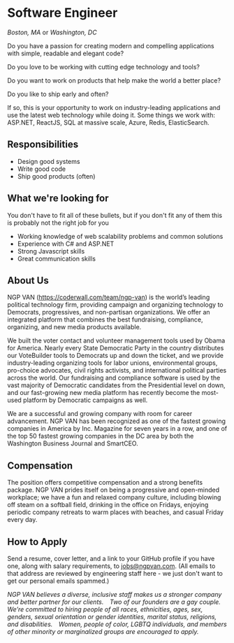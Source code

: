 Software Engineer
=================
*Boston, MA* or *Washington, DC*

Do you have a passion for creating modern and compelling applications with simple, readable and elegant code?

Do you love to be working with cutting edge technology and tools?

Do you want to work on products that help make the world a better place?

Do you like to ship early and often?

If so, this is your opportunity to work on industry-leading applications and use the latest web technology while doing it.  Some things we work with: ASP.NET, ReactJS, SQL at massive scale, Azure, Redis, ElasticSearch.

Responsibilities
----------------

* Design good systems
* Write good code
* Ship good products (often)

What we're looking for
----------------------

You don't have to fit all of these bullets, but if you don't fit any of them this is probably not the right job for you

* Working knowledge of web scalability problems and common solutions
* Experience with C# and ASP.NET
* Strong Javascript skills
* Great communication skills

About Us
--------

NGP VAN (https://coderwall.com/team/ngp-van) is the world’s leading political technology firm, providing campaign and organizing technology to Democrats, progressives, and non-partisan organizations. We offer an integrated platform that combines the best fundraising, compliance, organizing, and new media products available.

We built the voter contact and volunteer management tools used by Obama for America. Nearly every State Democratic Party in the country distributes our VoteBuilder tools to Democrats up and down the ticket, and we provide industry-leading organizing tools for labor unions, environmental groups, pro-choice advocates, civil rights activists, and international political parties across the world.  Our fundraising and compliance software is used by the vast majority of Democratic candidates from the Presidential level on down, and our fast-growing new media platform has recently become the most-used platform by Democratic campaigns as well.

We are a successful and growing company with room for career advancement.  NGP VAN has been recognized as one of the fastest growing companies in America by Inc. Magazine for seven years in a row, and one of the top 50 fastest growing companies in the DC area by both the Washington Business Journal and SmartCEO.  

Compensation
------------

The position offers competitive compensation and a strong benefits package. NGP VAN prides itself on being a progressive and open-minded workplace; we have a fun and relaxed company culture, including blowing off steam on a softball field, drinking in the office on Fridays, enjoying periodic company retreats to warm places with beaches, and casual Friday every day. 

How to Apply
------------

Send a resume, cover letter, and a link to your GitHub profile if you have one, along with salary requirements, to jobs@ngpvan.com.  (All emails to that address are reviewed by engineering staff here - we just don't want to get our personal emails spammed.)

_NGP VAN believes a diverse, inclusive staff makes us a stronger company and better partner for our clients.  Two of our founders are a gay couple.  We’re committed to hiring people of all races, ethnicities, ages, sex, genders, sexual orientation or gender identities, marital status, religions, and disabilities.  Women, people of color, LGBTQ individuals, and members of other minority or marginalized groups are encouraged to apply._
